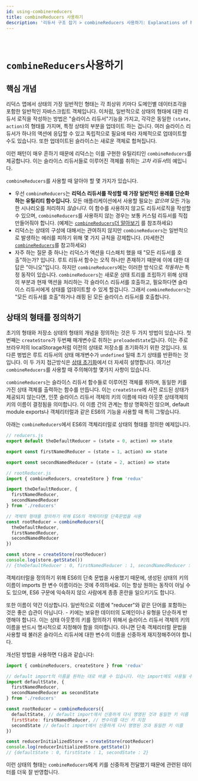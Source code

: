 ```yaml
---
id: using-combinereducers
title: combineReducers 사용하기
description: '리듀서 구조 잡기 > combineReducers 사용하기: Explanations of how combineReducers works in practice'
---
```


&nbsp;

# `combineReducers`사용하기

## 핵심 개념

리덕스 앱에서 상태의 가장 일반적인 형태는 각 최상위 키마다 도메인별 데이터조각을 포함한 일반적인 자바스크립트 객체입니다. 이처럼, 일반적으로 상태의 형태에 대한 리듀서 로직을 작성하는 방법은 "슬라이스 리듀서"기능을 가지고, 각각은 동일한 `(state, action)`의 형태를 가지며, 특정 상태의 부분을 업데이트 하는 겁니다. 여러 슬라이스 리듀서가 하나의 액션에 응답할 수 있고 독립적으로 필요에 따라 자체적으로 업데이트할 수도 있습니다. 또한 업데이트된 슬라이스는 새로운 객체로 합쳐집니다.

이런 패턴이 매우 흔하기 때문에 리덕스는 이를 구현한 유틸리티인 `combineReducers`를 제공합니다. 이는 슬라이스 리듀서들로 이루어진 객체를 취하는 *고차 리듀서*의 예입니다.

`combineReducers`를 사용할 때 알아야 할 몇 가지가 있습니다.

- 우선 `combineReducers`는 **리덕스 리듀서를 작성할 때 가장 일반적인 용례를 단순화 하는 유틸리티 함수입니다.** 모든 애플리케이션에서 사용할 필요는 _없으며_ 모든 가능한 시나리오를 처리하지 _않습니다._ 이 함수를 사용하지 않고도 리듀서로직을 작성할 수 있으며, `combineReducers`를 사용하지 않는 경우는 보통 커스텀 리듀서를 직접 만들어줘야 합니다. (예제는 [`combineReducers`더 알아보기](./BeyondCombineReducers.md) 를 참조하세요)
- 리덕스는 상태의 구성에 대해서는 관여하지 않지만 `combineReducers`는 일반적으로 발생하는 에러를 피하기 위해 몇 가지 규칙을 강제합니다. (자세한건 [`combineReducers`](../../api/combineReducers.md)를 참고하세요)
- 자주 하는 질문 중 하나는 리덕스가 액션을 디스패치 했을 때 "모든 리듀서를 호출"하는가? 입니다. 루트 리듀서 함수는 오직 하나만 존재하기 때문에 이에 대한 대답은 "아니오"입니다. 하지만 `combineReducers`에는 이러한 방식으로 _작동하는_ 특정 동작이 있습니다. `combineReducers`는 새로운 상태 트리를 조립하기 위해 상태의 부분과 현재 액션을 처리하는 각 슬라이스 리듀서를 호출하고, 필요하다면 슬라이스 리듀서에게 상태를 업데이트할 수 있게 할겁니다. 그래서 `combineReducers`는 "모든 리듀서를 호출"하거나 래핑 된 모든 슬라이스 리듀서를 호출합니다.

## 상태의 형태를 정의하기

초기의 형태와 저장소 상태의 형태의 개념을 정의하는 것은 두 가지 방법이 있습니다. 첫 번째는 `createStore`가 두번째 매개변수로 취하는 `preloadedState`입니다. 이는 주로 브라우저의 localStorage처럼 이전의 상태로 저장소를 초기화하기 위한 것입니다. 또 다른 벙법은 루트 리듀서의 상태 매개변수가 `undefined` 일때 초기 상태를 반환하는 것입니다. 이 두 가지 접근방식은 [상태 초기화](./InitializingState.md)에서 더 자세히 설명합니다. 여기선 `combineReducers`를 사용할 때 주의해야할 몇가지 사항이 있습니다.

`combineReducers`는 슬라이스 리듀서 함수들로 이루어진 객체를 취하며, 동일한 키를 가진 상태 객체를 출력하는 함수를 만듭니다. 이는 `createStore`에 사전 로드된 상태가 제공되지 않는다면, 인풋 슬라이스 리듀서 객체의 키의 이름에 따라 아웃풋 상태객체의 키의 이름이 결정됨을 의미합니다. 이 이름 간의 관계는 항상 명확하진 않으며, default module exports나 객체리터럴과 같은 ES6의 기능을 사용할 때 특히 그렇습니다.

아래는 `combineReducers`에서 ES6의 객체리터럴로 상태의 형태를 정의한 예제입니다.

```js
// reducers.js
export default theDefaultReducer = (state = 0, action) => state

export const firstNamedReducer = (state = 1, action) => state

export const secondNamedReducer = (state = 2, action) => state

// rootReducer.js
import { combineReducers, createStore } from 'redux'

import theDefaultReducer, {
  firstNamedReducer,
  secondNamedReducer
} from './reducers'

// 객체의 형태를 정의하기 위해 ES6의 객체리터럴 단축문법을 사용
const rootReducer = combineReducers({
  theDefaultReducer,
  firstNamedReducer,
  secondNamedReducer
})

const store = createStore(rootReducer)
console.log(store.getState())
// {theDefaultReducer : 0, firstNamedReducer : 1, secondNamedReducer : 2}
```

객체리터럴을 정의하기 위해 ES6의 단축 문법을 사용했기 때문에, 생성된 상태의 키의 이름이 imports 한 변수 이름이라는 것에 주의하세요. 이는 항상 원하는 동작이 아닐 수도 있으며, ES6 구문에 익숙하지 않으 사람에게 종종 혼란을 일으키기도 합니다.

또한 이름이 약간 이상합니다. 일반적으로 이름에 "reducer"와 같은 단어를 포함하는 것은 좋은 습관이 아닙니다. - 키에는 보유한 데이터의 도메인이나 유형을 단순하게 반영해야 합니다. 이는 상태 아웃풋의 키를 정의하기 위해서 슬라이스 리듀서 객체의 키의 이름을 반드시 명시적으로 지정해야 함을 의미합니다. 아니면 단축 객체리터럴 문법을 사용할 때 불러온 슬라이스 리듀서에 대한 변수의 이름을 신중하게 재지정해주어야 합니다.

개선된 방법을 사용하면 다음과 같습니다:

```js
import { combineReducers, createStore } from 'redux'

// default import의 이름을 원하는 대로 바꿀 수 있습니다. 이는 import에도 사용될 수 있습니다.
import defaultState, {
  firstNamedReducer,
  secondNamedReducer as secondState
} from './reducers'

const rootReducer = combineReducers({
  defaultState, // default import에서 신중하게 다시 명명된 것과 동일한 키 이름
  firstState: firstNamedReducer, // 변수이름 대신 키 지정
  secondState // default import에서 신중하게 다시 명명된 것과 동일한 키 이름
})

const reducerInitializedStore = createStore(rootReducer)
console.log(reducerInitializedStore.getState())
// {defaultState : 0, firstState : 1, secondState : 2}
```

이런 상태의 형태는 `combineReducers`에게 키를 신중하게 전달했기 때문에 관련된 데이터를 더욱 잘 반영합니다.
